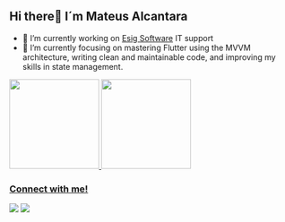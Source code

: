 ## Hi there👋 I´m Mateus Alcantara
- 🔭 I’m currently working on <a href = "https://www.linkedin.com/company/esigsoftware/">Esig Software<a/> IT support
- 📖 I’m currently focusing on mastering Flutter using the MVVM architecture, writing clean and maintainable code, and improving my skills in state management.

<div>
  <a href="https://github.com/mateusAlcantara-dv" />
  <img height="160em" src="https://github-readme-stats.vercel.app/api?username=mateusAlcantara-dv&show_icons=true&theme=dark&include_all_commits=true&count_private=true" />
  <img height="160em" src="https://github-readme-stats.vercel.app/api/top-langs/?username=mateusAlcantara-dv&layout=compact&langs_count=7&theme=dark" />
</div>

### Connect with me!
<div>
  <a href = "mailto:mateus.dv.alcantara@gmail.com"><img src="https://img.shields.io/badge/-Gmail-%23333?style=for-the-badge&logo=gmail&logoColor=white" target="_blank"></a>
  <a href="https://www.linkedin.com/in/mateus-alcantara-dv/" target="_blank"><img src="https://img.shields.io/badge/-LinkedIn-%230077B5?style=for-the-badge&logo=linkedin&logoColor=white" target="_blank"></a>  
</div>
